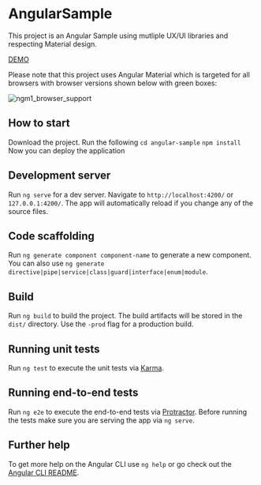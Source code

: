 # AngularSample

This project is an Angular Sample using mutliple UX/UI libraries and respecting Material design.

[DEMO](https://spring-angular-hion.cfapps.io/time-picker)

Please note that this project uses Angular Material which is targeted for all browsers with browser versions shown below with green boxes:

![ngm1_browser_support](https://cloud.githubusercontent.com/assets/210413/18553899/f3fbfbca-7b27-11e6-81c9-2937950c808e.png)

## How to start

Download  the project.
Run the following
`cd angular-sample`
`npm install`
Now you can deploy the application

## Development server

Run `ng serve` for a dev server. Navigate to `http://localhost:4200/` or `127.0.0.1:4200/`. The app will automatically reload if you change any of the source files.

## Code scaffolding

Run `ng generate component component-name` to generate a new component. You can also use `ng generate directive|pipe|service|class|guard|interface|enum|module`.

## Build

Run `ng build` to build the project. The build artifacts will be stored in the `dist/` directory. Use the `-prod` flag for a production build.

## Running unit tests

Run `ng test` to execute the unit tests via [Karma](https://karma-runner.github.io).

## Running end-to-end tests

Run `ng e2e` to execute the end-to-end tests via [Protractor](http://www.protractortest.org/).
Before running the tests make sure you are serving the app via `ng serve`.

## Further help

To get more help on the Angular CLI use `ng help` or go check out the [Angular CLI README](https://github.com/angular/angular-cli/blob/master/README.md).
